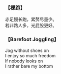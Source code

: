 ### 【裸跑】

赤足慢长跑，累赘尽量少。   
若非路人多，光屁股更好。

### 【Barefoot Joggling】
 
Jog without shoes on   
I enjoy so much freedom   
If nobody looks on   
I rather bare my bottom 

